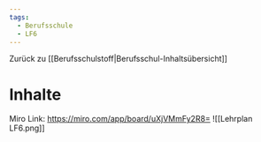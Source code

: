 ```yaml
---
tags:
  - Berufsschule
  - LF6
---
```

Zurück zu [[Berufsschulstoff|Berufsschul-Inhaltsübersicht]]
# Inhalte
Miro Link: https://miro.com/app/board/uXjVMmFy2R8=
![[Lehrplan LF6.png]]


